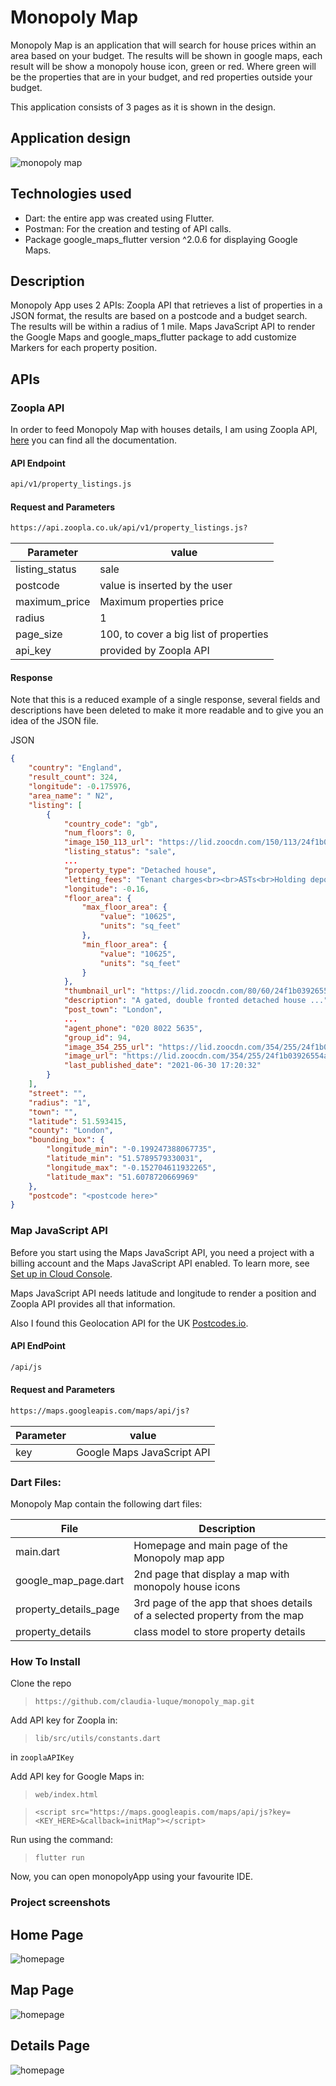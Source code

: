 # Monopoly Map

Monopoly Map is an application that will search for house prices within an area based on your budget.
The results will be shown in google maps, each result will be show a monopoly house icon, green
or red. Where green will be the properties that are in your budget, and red properties outside your budget.

This application consists of 3 pages as it is shown in the design.

## Application design

![monopoly map](monopoly_map_design.png)

## Technologies used
* Dart: the entire app was created using Flutter.
* Postman: For the creation and testing of API calls.
* Package google_maps_flutter version ^2.0.6 for displaying Google Maps. 

## Description
Monopoly App uses 2 APIs: 
Zoopla API that retrieves a list of properties in a JSON format, the results are based on a postcode and a budget search. 
The results will be within a radius of 1 mile.
Maps JavaScript API to render the Google Maps and google_maps_flutter package to add customize Markers for each property position.

## APIs

### Zoopla API

In order to feed Monopoly Map with houses details, I am using Zoopla API, [here](https://developer.zoopla.co.uk/docs) 
you can find all the documentation.


#### API Endpoint
```sh
api/v1/property_listings.js
```

#### Request and Parameters
```sh
https://api.zoopla.co.uk/api/v1/property_listings.js?
```
| Parameter | value |
| ------ | ------ |
| listing_status | sale |
| postcode | value is inserted by the user |
| maximum_price | Maximum properties price |
| radius | 1 |
| page_size | 100, to cover a big list of properties |
| api_key | provided by Zoopla API |

#### Response
Note that this is a reduced example of a single response, several fields and descriptions have been deleted to make it
more readable and to give you an idea of the JSON file.

JSON
```json
{
    "country": "England",
    "result_count": 324,
    "longitude": -0.175976,
    "area_name": " N2",
    "listing": [
        {
            "country_code": "gb",
            "num_floors": 0,
            "image_150_113_url": "https://lid.zoocdn.com/150/113/24f1b03926554aa9f54eef91b8ad9af2d15bf2ed.jpg",
            "listing_status": "sale",
            ...
            "property_type": "Detached house",
            "letting_fees": "Tenant charges<br><br>ASTs<br>Holding deposits (per tenancy).... ",
            "longitude": -0.16,
            "floor_area": {
                "max_floor_area": {
                    "value": "10625",
                    "units": "sq_feet"
                },
                "min_floor_area": {
                    "value": "10625",
                    "units": "sq_feet"
                }
            },
            "thumbnail_url": "https://lid.zoocdn.com/80/60/24f1b03926554aa9f54eef91b8ad9af2d15bf2ed.jpg",
            "description": "A gated, double fronted detached house ...",
            "post_town": "London",
            ...
            "agent_phone": "020 8022 5635",
            "group_id": 94,
            "image_354_255_url": "https://lid.zoocdn.com/354/255/24f1b03926554aa9f54eef91b8ad9af2d15bf2ed.jpg",
            "image_url": "https://lid.zoocdn.com/354/255/24f1b03926554aa9f54eef91b8ad9af2d15bf2ed.jpg",
            "last_published_date": "2021-06-30 17:20:32"
        }
    ],
    "street": "",
    "radius": "1",
    "town": "",
    "latitude": 51.593415,
    "county": "London",
    "bounding_box": {
        "longitude_min": "-0.199247388067735",
        "latitude_min": "51.5789579330031",
        "longitude_max": "-0.152704611932265",
        "latitude_max": "51.6078720669969"
    },
    "postcode": "<postcode here>"
}
```

### Map JavaScript API

Before you start using the Maps JavaScript API, you need 
a project with a billing account and the Maps JavaScript API enabled. 
To learn more, see [Set up in Cloud Console](https://developers.google.com/maps/documentation/javascript/cloud-setup).


Maps JavaScript API needs latitude and longitude to render a position and Zoopla API provides all that information.

Also I found this Geolocation API for the UK [Postcodes.io](https://postcodes.io/).

#### API EndPoint
```sh
/api/js
```
#### Request and Parameters
```sh
https://maps.googleapis.com/maps/api/js?
```
| Parameter | value |
| ------ | ------ |
| key | Google Maps JavaScript API |

### Dart Files:
Monopoly Map contain the following dart files:

| File | Description |
| ------ | ------ |
| main.dart | Homepage and main page of the Monopoly map app |
| google_map_page.dart | 2nd page that display a map with monopoly house icons |
| property_details_page |3rd page of the app that shoes details of a selected property from the map|
| property_details | class model to store property details |


### How To Install

Clone the repo

>```
>https://github.com/claudia-luque/monopoly_map.git
>```

Add API key for Zoopla in:
>```
>lib/src/utils/constants.dart
>```
in `zooplaAPIKey`

Add API key for Google Maps in:
>```
>web/index.html
>```

>```
><script src="https://maps.googleapis.com/maps/api/js?key=<KEY_HERE>&callback=initMap"></script>
>```

Run using the command:
>```
>flutter run
>```


Now, you can open monopolyApp using your favourite IDE.


### Project screenshots

Home Page
---
![homepage](assets/readme_images/page1_home_page.png)

Map Page
---
![homepage](assets/readme_images/page2_map_page.png)

Details Page
---
![homepage](assets/readme_images/page3_details_page.png)
 

